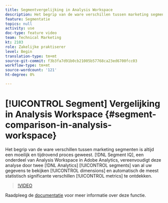 ```yaml
---
title: Segmentvergelijking in Analysis Workspace
description: Het begrip van de ware verschillen tussen marketing segmenten is altijd een moeilijk en tijdrovend proces geweest. Segment IQ, onderdeel van Analysis Workspace in Adobe Analytics, vereenvoudigt deze analyse door twee Analytics-segmenten te onderzoeken voor al uw dimensies en maatstaven om automatisch de meest statistisch significante verschillen te ontdekken.
feature: Segmentatie
topics: null
activity: use
doc-type: feature video
team: Technical Marketing
kt: 2103
role: Zakelijke praktiserer
level: Begin
translation-type: tm+mt
source-git-commit: f3b3fa7d91b0cb21005b57768ca23ed6700fcc03
workflow-type: tm+mt
source-wordcount: '121'
ht-degree: 0%

---
```



# [!UICONTROL Segment] Vergelijking in Analysis Workspace  {#segment-comparison-in-analysis-workspace}

Het begrip van de ware verschillen tussen marketing segmenten is altijd een moeilijk en tijdrovend proces geweest. [!DNL Segment IQ], een onderdeel van Analysis Workspace in Adobe Analytics, vereenvoudigt deze analyse door twee  [!DNL Analytics] [!UICONTROL segments] van al uw gegevens te bekijken  [!UICONTROL dimensions] en automatisch de meest statistisch significante verschillen  [!UICONTROL metrics] te ontdekken.

>[!VIDEO](https://video.tv.adobe.com/v/23976/?quality=12)

Raadpleeg de [documentatie](https://marketing.adobe.com/resources/help/en_US/analytics/analysis-workspace/segment-comparison.html) voor meer informatie over deze functie.
